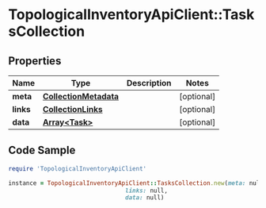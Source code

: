 # TopologicalInventoryApiClient::TasksCollection

## Properties

Name | Type | Description | Notes
------------ | ------------- | ------------- | -------------
**meta** | [**CollectionMetadata**](CollectionMetadata.md) |  | [optional] 
**links** | [**CollectionLinks**](CollectionLinks.md) |  | [optional] 
**data** | [**Array&lt;Task&gt;**](Task.md) |  | [optional] 

## Code Sample

```ruby
require 'TopologicalInventoryApiClient'

instance = TopologicalInventoryApiClient::TasksCollection.new(meta: null,
                                 links: null,
                                 data: null)
```


